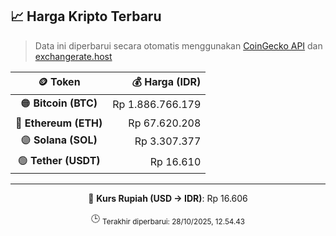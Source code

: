 

<!-- HARGA_KRIPTO -->
## 📈 Harga Kripto Terbaru

> Data ini diperbarui secara otomatis menggunakan [CoinGecko API](https://www.coingecko.com/) dan [exchangerate.host](https://exchangerate.host/)

<div align="center">

| 🪙 Token | 💰 Harga (IDR) |
|:------:|---------------:|
| 🟠 **Bitcoin (BTC)**   | Rp 1.886.766.179 |
| 🔵 **Ethereum (ETH)**  | Rp 67.620.208 |
| 🟣 **Solana (SOL)**    | Rp 3.307.377 |
| 🟢 **Tether (USDT)**   | Rp 16.610 |

---

💱 **Kurs Rupiah (USD → IDR)**: Rp 16.606

🕒 <sub>Terakhir diperbarui: 28/10/2025, 12.54.43</sub>

</div>
<!-- /HARGA_KRIPTO -->